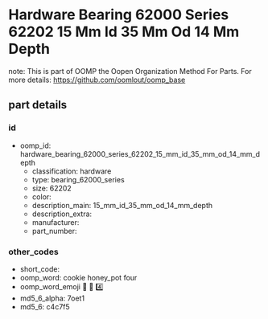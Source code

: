 # Hardware Bearing 62000 Series 62202 15 Mm Id 35 Mm Od 14 Mm Depth  

note: This is part of OOMP the Oopen Organization Method For Parts. For more details: https://github.com/oomlout/oomp_base

##  part details





### id
* oomp_id: hardware_bearing_62000_series_62202_15_mm_id_35_mm_od_14_mm_depth
  * classification: hardware
  * type: bearing_62000_series
  * size: 62202
  * color: 
  * description_main: 15_mm_id_35_mm_od_14_mm_depth
  * description_extra: 
  * manufacturer: 
  * part_number: 

### other_codes
* short_code: 
* oomp_word: cookie honey_pot four
* oomp_word_emoji :cookie: :honey_pot: :four:
* md5_6_alpha: 7oet1
* md5_6: c4c7f5